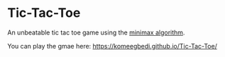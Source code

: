 # Tic-Tac-Toe
An unbeatable tic tac toe game using the [minimax algorithm](https://en.wikipedia.org/wiki/Minimax).
<br>

You can play the gmae here: https://komeegbedi.github.io/Tic-Tac-Toe/
